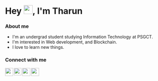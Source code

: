 # Hey <img src="https://github.com/TheDudeThatCode/TheDudeThatCode/blob/master/Assets/Hi.gif" width="29px">, I'm Tharun

### About me

- I'm an undergrad student studying Information Technology at PSGCT.
- I'm interested in Web development, and Blockchain.
- I love to learn new things.

### Connect with me

<a href="mailto:im.tharunprasath@gmail.com">
  <img align="left" width="26px" src="https://www.vectorlogo.zone/logos/gmail/gmail-icon.svg" />
</a>
<a href="https://www.linkedin.com/in/imtharun/">
  <img align="left" width="24px" src="https://www.vectorlogo.zone/logos/linkedin/linkedin-icon.svg"/>
</a>
<a href="https://twitter.com/imtharunn">
  <img align="left" width="26px" src="https://www.vectorlogo.zone/logos/twitter/twitter-tile.svg" />
</a>
<a href="https://codepen.io/imtharun">
  <img align="left" width="26px" src="https://www.vectorlogo.zone/logos/codepen/codepen-icon.svg" />
</a>  
